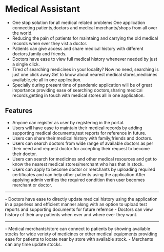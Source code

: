# Medical Assistant
- One stop solution for all medical related problems.One application connecting patients,doctors and medical merchants/shops from all over the world.
- Reducing the pain of patients for maintaing and carrying the old medical records when ever they vist a doctor.
- Patients can give access and share medical history with different doctors,family and friends.
- Doctors have ease to view full medical history whenever needed by just a single click.
- Tired of searching medicines in your locality? Now no need, searching is just one click away.Get to know about nearest medical stores,medicines available,etc all in one application.
- Specially during present time of pandemic application will be of great importance providing ease of searching doctors,sharing medical records,getting in touch with medical stores all in one application.

## Features
- Anyone can register as user by registering in the portal.
- Users will have ease to maintain their medical records by adding supporting medical documents,test reports for reference in future.
- Users can share their medical history with family,friends and doctors.
- Users can search doctors from wide range of available doctors as per their need and request doctor for accepting their request to become their doctor.
- Users can search for medicines and other medical resources and get to know the nearest medical stores/merchant who has that in stock.
- Users can apply to become doctor or merchants by uploading required certificates and can help other patients using the application.After applying admin verifies the required condition then user becomes merchant or doctor.
<hr/>
- Doctors have ease to directly update medical history using the application in a paperless and efficient manner along with an option to upload test reports and supporting documents for future refernce
- Doctors can view history of their any patients when ever and where ever they want.
<hr/>
- Medical merchants/store can connect to patients by showing available stocks for wide veriety of medicines or other medical equipments providing ease for patients to locate near by store with available stock.
- Merchants can any time update stocks.  


